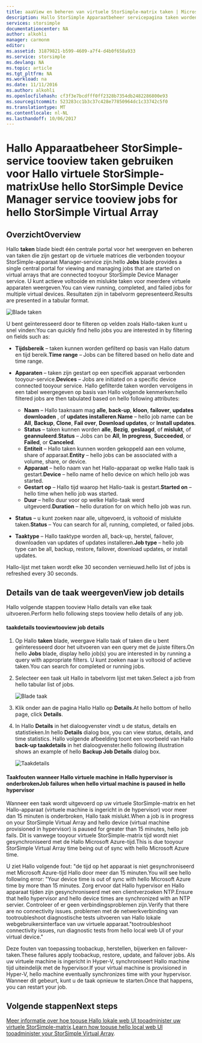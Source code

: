 ```yaml
---
title: aaaView en beheren van virtuele StorSimple-matrix taken | Microsoft Docs
description: Hallo StorSimple Apparaatbeheer servicepagina taken worden beschreven en hoe toouse het tootrack recente en de huidige taken voor Hallo virtuele StorSimple-matrix.
services: storsimple
documentationcenter: NA
author: alkohli
manager: carmonm
editor: 
ms.assetid: 31879821-b599-4609-a7f4-d4b0f658a933
ms.service: storsimple
ms.devlang: NA
ms.topic: article
ms.tgt_pltfrm: NA
ms.workload: na
ms.date: 11/11/2016
ms.author: alkohli
ms.openlocfilehash: cf3f3e7bcdfff0ff2328b7354db2482286800e93
ms.sourcegitcommit: 523283cc1b3c37c428e77850964dc1c33742c5f0
ms.translationtype: MT
ms.contentlocale: nl-NL
ms.lasthandoff: 10/06/2017
---
```

# <a name="use-hello-storsimple-device-manager-service-tooview-jobs-for-hello-storsimple-virtual-array"></a><span data-ttu-id="4f0ce-103">Hallo Apparaatbeheer StorSimple-service tooview taken gebruiken voor Hallo virtuele StorSimple-matrix</span><span class="sxs-lookup"><span data-stu-id="4f0ce-103">Use hello StorSimple Device Manager service tooview jobs for hello StorSimple Virtual Array</span></span>
## <a name="overview"></a><span data-ttu-id="4f0ce-104">Overzicht</span><span class="sxs-lookup"><span data-stu-id="4f0ce-104">Overview</span></span>
<span data-ttu-id="4f0ce-105">Hallo **taken** blade biedt één centrale portal voor het weergeven en beheren van taken die zijn gestart op de virtuele matrices die verbonden tooyour StorSimple-apparaat Manager-service zijn.</span><span class="sxs-lookup"><span data-stu-id="4f0ce-105">hello **Jobs** blade provides a single central portal for viewing and managing jobs that are started on virtual arrays that are connected tooyour StorSimple Device Manager service.</span></span> <span data-ttu-id="4f0ce-106">U kunt actieve voltooide en mislukte taken voor meerdere virtuele apparaten weergeven.</span><span class="sxs-lookup"><span data-stu-id="4f0ce-106">You can view running, completed, and failed jobs for multiple virtual devices.</span></span> <span data-ttu-id="4f0ce-107">Resultaten zijn in tabelvorm gepresenteerd.</span><span class="sxs-lookup"><span data-stu-id="4f0ce-107">Results are presented in a tabular format.</span></span>

![Blade taken](./media/storsimple-virtual-array-manage-jobs/ova-jobs-blade.png)

<span data-ttu-id="4f0ce-109">U bent geïnteresseerd door te filteren op velden zoals Hallo-taken kunt u snel vinden:</span><span class="sxs-lookup"><span data-stu-id="4f0ce-109">You can quickly find hello jobs you are interested in by filtering on fields such as:</span></span>

* <span data-ttu-id="4f0ce-110">**Tijdsbereik** – taken kunnen worden gefilterd op basis van Hallo datum en tijd bereik.</span><span class="sxs-lookup"><span data-stu-id="4f0ce-110">**Time range** – Jobs can be filtered based on hello date and time range.</span></span>
* <span data-ttu-id="4f0ce-111">**Apparaten** – taken zijn gestart op een specifiek apparaat verbonden tooyour-service.</span><span class="sxs-lookup"><span data-stu-id="4f0ce-111">**Devices** – Jobs are initiated on a specific device connected tooyour service.</span></span> <span data-ttu-id="4f0ce-112">Hallo gefilterde taken worden vervolgens in een tabel weergegeven op basis van Hallo volgende kenmerken:</span><span class="sxs-lookup"><span data-stu-id="4f0ce-112">hello filtered jobs are then tabulated based on hello following attributes:</span></span>
  
  * <span data-ttu-id="4f0ce-113">**Naam** – Hallo taaknaam mag **alle**, **back-up**, **kloon**, **failover**, **updates downloaden** , of **updates installeren**.</span><span class="sxs-lookup"><span data-stu-id="4f0ce-113">**Name** – hello job name can be **All**, **Backup**, **Clone**, **Fail over**, **Download updates**, or **Install updates**.</span></span>
  * <span data-ttu-id="4f0ce-114">**Status** – taken kunnen worden **alle**, **Bezig**, **geslaagd**, of **mislukt**, of **geannuleerd**.</span><span class="sxs-lookup"><span data-stu-id="4f0ce-114">**Status** – Jobs can be **All**, **In progress**, **Succeeded**, or **Failed**, or **Canceled**.</span></span>
  * <span data-ttu-id="4f0ce-115">**Entiteit** – Hallo taken kunnen worden gekoppeld aan een volume, share of apparaat.</span><span class="sxs-lookup"><span data-stu-id="4f0ce-115">**Entity** – hello jobs can be associated with a volume, share, or device.</span></span>
  * <span data-ttu-id="4f0ce-116">**Apparaat** – hello naam van het Hallo-apparaat op welke Hallo taak is gestart.</span><span class="sxs-lookup"><span data-stu-id="4f0ce-116">**Device** – hello name of hello device on which hello job was started.</span></span>
  * <span data-ttu-id="4f0ce-117">**Gestart op** – Hallo tijd waarop het Hallo-taak is gestart.</span><span class="sxs-lookup"><span data-stu-id="4f0ce-117">**Started on** – hello time when hello job was started.</span></span>
  * <span data-ttu-id="4f0ce-118">**Duur** – hello duur voor op welke Hallo-taak werd uitgevoerd.</span><span class="sxs-lookup"><span data-stu-id="4f0ce-118">**Duration** – hello duration for on which hello job was run.</span></span>
* <span data-ttu-id="4f0ce-119">**Status** – u kunt zoeken naar alle, uitgevoerd, is voltooid of mislukte taken.</span><span class="sxs-lookup"><span data-stu-id="4f0ce-119">**Status** – You can search for all, running, completed, or failed jobs.</span></span>
* <span data-ttu-id="4f0ce-120">**Taaktype** – Hallo taaktype worden all, back-up, herstel, failover, downloaden van updates of updates installeren.</span><span class="sxs-lookup"><span data-stu-id="4f0ce-120">**Job type** – hello job type can be all, backup, restore, failover, download updates, or install updates.</span></span>

<span data-ttu-id="4f0ce-121">Hallo-lijst met taken wordt elke 30 seconden vernieuwd.</span><span class="sxs-lookup"><span data-stu-id="4f0ce-121">hello list of jobs is refreshed every 30 seconds.</span></span>

## <a name="view-job-details"></a><span data-ttu-id="4f0ce-122">Details van de taak weergeven</span><span class="sxs-lookup"><span data-stu-id="4f0ce-122">View job details</span></span>
<span data-ttu-id="4f0ce-123">Hallo volgende stappen tooview Hallo details van elke taak uitvoeren.</span><span class="sxs-lookup"><span data-stu-id="4f0ce-123">Perform hello following steps tooview hello details of any job.</span></span>

#### <a name="tooview-job-details"></a><span data-ttu-id="4f0ce-124">taakdetails tooview</span><span class="sxs-lookup"><span data-stu-id="4f0ce-124">tooview job details</span></span>
1. <span data-ttu-id="4f0ce-125">Op Hallo **taken** blade, weergave Hallo taak of taken die u bent geïnteresseerd door het uitvoeren van een query met de juiste filters.</span><span class="sxs-lookup"><span data-stu-id="4f0ce-125">On hello **Jobs** blade, display hello job(s) you are interested in by running a query with appropriate filters.</span></span> <span data-ttu-id="4f0ce-126">U kunt zoeken naar is voltooid of actieve taken.</span><span class="sxs-lookup"><span data-stu-id="4f0ce-126">You can search for completed or running jobs.</span></span>
2. <span data-ttu-id="4f0ce-127">Selecteer een taak uit Hallo in tabelvorm lijst met taken.</span><span class="sxs-lookup"><span data-stu-id="4f0ce-127">Select a job from hello tabular list of jobs.</span></span>
   
    ![Blade taak](./media/storsimple-virtual-array-manage-jobs/ova-jobs-blade.png)
3. <span data-ttu-id="4f0ce-129">Klik onder aan de pagina Hallo Hallo op **Details**.</span><span class="sxs-lookup"><span data-stu-id="4f0ce-129">At hello bottom of hello page, click **Details**.</span></span>
4. <span data-ttu-id="4f0ce-130">In Hallo **Details** in het dialoogvenster vindt u de status, details en statistieken.</span><span class="sxs-lookup"><span data-stu-id="4f0ce-130">In hello **Details** dialog box, you can view status, details, and time statistics.</span></span> <span data-ttu-id="4f0ce-131">Hallo volgende afbeelding toont een voorbeeld van Hallo **back-up taakdetails** in het dialoogvenster.</span><span class="sxs-lookup"><span data-stu-id="4f0ce-131">hello following illustration shows an example of hello **Backup Job Details** dialog box.</span></span>
   
    ![Taakdetails](./media/storsimple-virtual-array-manage-jobs/ova-jobs-details.png)

#### <a name="job-failures-when-hello-virtual-machine-is-paused-in-hello-hypervisor"></a><span data-ttu-id="4f0ce-133">Taakfouten wanneer Hallo virtuele machine in Hallo hypervisor is onderbroken</span><span class="sxs-lookup"><span data-stu-id="4f0ce-133">Job failures when hello virtual machine is paused in hello hypervisor</span></span>
<span data-ttu-id="4f0ce-134">Wanneer een taak wordt uitgevoerd op uw virtuele StorSimple-matrix en het Hallo-apparaat (virtuele machine is ingericht in de hypervisor) voor meer dan 15 minuten is onderbroken, Hallo taak mislukt.</span><span class="sxs-lookup"><span data-stu-id="4f0ce-134">When a job is in progress on your StorSimple Virtual Array and hello device (virtual machine provisioned in hypervisor) is paused for greater than 15 minutes, hello job fails.</span></span> <span data-ttu-id="4f0ce-135">Dit is vanwege tooyour virtuele StorSimple-matrix tijd wordt niet gesynchroniseerd met de Hallo Microsoft Azure-tijd.</span><span class="sxs-lookup"><span data-stu-id="4f0ce-135">This is due tooyour StorSimple Virtual Array time being out of sync with hello Microsoft Azure time.</span></span> 

<span data-ttu-id="4f0ce-136">U ziet Hallo volgende fout: "de tijd op het apparaat is niet gesynchroniseerd met Microsoft Azure-tijd Hallo door meer dan 15 minuten.</span><span class="sxs-lookup"><span data-stu-id="4f0ce-136">You will see hello following error: "Your device time is out of sync with hello Microsoft Azure time by more than 15 minutes.</span></span> <span data-ttu-id="4f0ce-137">Zorg ervoor dat Hallo hypervisor en Hallo apparaat tijden zijn gesynchroniseerd met een clientverzoeken NTP.</span><span class="sxs-lookup"><span data-stu-id="4f0ce-137">Ensure that hello hypervisor and hello device times are synchronized with an NTP servier.</span></span> <span data-ttu-id="4f0ce-138">Controleer of er geen verbindingsproblemen zijn.</span><span class="sxs-lookup"><span data-stu-id="4f0ce-138">Verify that there are no connectivity issues.</span></span> <span data-ttu-id="4f0ce-139">problemen met de netwerkverbinding van tootroubleshoot diagnostische tests uitvoeren van Hallo lokale webgebruikersinterface van uw virtuele apparaat."</span><span class="sxs-lookup"><span data-stu-id="4f0ce-139">tootroubleshoot connectivity issues, run diagnostic tests from hello local web UI of your virtual device."</span></span>

<span data-ttu-id="4f0ce-140">Deze fouten van toepassing toobackup, herstellen, bijwerken en failover-taken.</span><span class="sxs-lookup"><span data-stu-id="4f0ce-140">These failures apply toobackup, restore, update, and failover jobs.</span></span> <span data-ttu-id="4f0ce-141">Als uw virtuele machine is ingericht in Hyper-V, synchroniseert Hallo machine tijd uiteindelijk met de hypervisor.</span><span class="sxs-lookup"><span data-stu-id="4f0ce-141">If your virtual machine is provisioned in Hyper-V, hello machine eventually synchronizes time with your hypervisor.</span></span> <span data-ttu-id="4f0ce-142">Wanneer dit gebeurt, kunt u de taak opnieuw te starten.</span><span class="sxs-lookup"><span data-stu-id="4f0ce-142">Once that happens, you can restart your job.</span></span>

## <a name="next-steps"></a><span data-ttu-id="4f0ce-143">Volgende stappen</span><span class="sxs-lookup"><span data-stu-id="4f0ce-143">Next steps</span></span>
<span data-ttu-id="4f0ce-144">[Meer informatie over hoe toouse Hallo lokale web UI tooadminister uw virtuele StorSimple-matrix](storsimple-ova-web-ui-admin.md).</span><span class="sxs-lookup"><span data-stu-id="4f0ce-144">[Learn how toouse hello local web UI tooadminister your StorSimple Virtual Array](storsimple-ova-web-ui-admin.md).</span></span>

